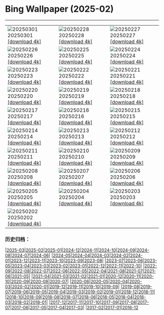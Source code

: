 # Bing Wallpaper (2025-02)
**************

<table><tr><td><img src="https://www.bing.com/th?id=OHR.MaligneLakeJasper_FR-FR2308232847_1920x1080.jpg" alt="20250301"> 20250301 <a href="https://www.bing.com/th?id=OHR.MaligneLakeJasper_FR-FR2308232847_UHD.jpg">[download 4k]</a></td><td><img src="https://www.bing.com/th?id=OHR.BhutanMonastery_FR-FR1020195060_1920x1080.jpg" alt="20250228"> 20250228 <a href="https://www.bing.com/th?id=OHR.BhutanMonastery_FR-FR1020195060_UHD.jpg">[download 4k]</a></td><td><img src="https://www.bing.com/th?id=OHR.PolarCub_FR-FR0353812683_1920x1080.jpg" alt="20250227"> 20250227 <a href="https://www.bing.com/th?id=OHR.PolarCub_FR-FR0353812683_UHD.jpg">[download 4k]</a></td></tr><tr><td><img src="https://www.bing.com/th?id=OHR.ArgyllStalker_FR-FR0089551685_1920x1080.jpg" alt="20250226"> 20250226 <a href="https://www.bing.com/th?id=OHR.ArgyllStalker_FR-FR0089551685_UHD.jpg">[download 4k]</a></td><td><img src="https://www.bing.com/th?id=OHR.MillauBridge_FR-FR5934709762_1920x1080.jpg" alt="20250225"> 20250225 <a href="https://www.bing.com/th?id=OHR.MillauBridge_FR-FR5934709762_UHD.jpg">[download 4k]</a></td><td><img src="https://www.bing.com/th?id=OHR.GiantCuttlefish_FR-FR8590035625_1920x1080.jpg" alt="20250224"> 20250224 <a href="https://www.bing.com/th?id=OHR.GiantCuttlefish_FR-FR8590035625_UHD.jpg">[download 4k]</a></td></tr><tr><td><img src="https://www.bing.com/th?id=OHR.MtFujiSunrise_FR-FR3629705815_1920x1080.jpg" alt="20250223"> 20250223 <a href="https://www.bing.com/th?id=OHR.MtFujiSunrise_FR-FR3629705815_UHD.jpg">[download 4k]</a></td><td><img src="https://www.bing.com/th?id=OHR.ChampakaSarasi_FR-FR2567169417_1920x1080.jpg" alt="20250222"> 20250222 <a href="https://www.bing.com/th?id=OHR.ChampakaSarasi_FR-FR2567169417_UHD.jpg">[download 4k]</a></td><td><img src="https://www.bing.com/th?id=OHR.MentonFestival_FR-FR5996828688_1920x1080.jpg" alt="20250221"> 20250221 <a href="https://www.bing.com/th?id=OHR.MentonFestival_FR-FR5996828688_UHD.jpg">[download 4k]</a></td></tr><tr><td><img src="https://www.bing.com/th?id=OHR.BlueNorway_FR-FR6545553571_1920x1080.jpg" alt="20250220"> 20250220 <a href="https://www.bing.com/th?id=OHR.BlueNorway_FR-FR6545553571_UHD.jpg">[download 4k]</a></td><td><img src="https://www.bing.com/th?id=OHR.IceHoleOtter_FR-FR7480810536_1920x1080.jpg" alt="20250219"> 20250219 <a href="https://www.bing.com/th?id=OHR.IceHoleOtter_FR-FR7480810536_UHD.jpg">[download 4k]</a></td><td><img src="https://www.bing.com/th?id=OHR.BlueBelize_FR-FR7135169329_1920x1080.jpg" alt="20250218"> 20250218 <a href="https://www.bing.com/th?id=OHR.BlueBelize_FR-FR7135169329_UHD.jpg">[download 4k]</a></td></tr><tr><td><img src="https://www.bing.com/th?id=OHR.Misotsuchi2025_FR-FR1372228903_1920x1080.jpg" alt="20250217"> 20250217 <a href="https://www.bing.com/th?id=OHR.Misotsuchi2025_FR-FR1372228903_UHD.jpg">[download 4k]</a></td><td><img src="https://www.bing.com/th?id=OHR.HumpbackMother_FR-FR6742238424_1920x1080.jpg" alt="20250216"> 20250216 <a href="https://www.bing.com/th?id=OHR.HumpbackMother_FR-FR6742238424_UHD.jpg">[download 4k]</a></td><td><img src="https://www.bing.com/th?id=OHR.CarnivalNice_FR-FR8752947591_1920x1080.jpg" alt="20250215"> 20250215 <a href="https://www.bing.com/th?id=OHR.CarnivalNice_FR-FR8752947591_UHD.jpg">[download 4k]</a></td></tr><tr><td><img src="https://www.bing.com/th?id=OHR.PenguinLove_FR-FR7793534409_1920x1080.jpg" alt="20250214"> 20250214 <a href="https://www.bing.com/th?id=OHR.PenguinLove_FR-FR7793534409_UHD.jpg">[download 4k]</a></td><td><img src="https://www.bing.com/th?id=OHR.LakeTyrrell_FR-FR7385244492_1920x1080.jpg" alt="20250213"> 20250213 <a href="https://www.bing.com/th?id=OHR.LakeTyrrell_FR-FR7385244492_UHD.jpg">[download 4k]</a></td><td><img src="https://www.bing.com/th?id=OHR.GalapagosIguana_FR-FR7185960680_1920x1080.jpg" alt="20250212"> 20250212 <a href="https://www.bing.com/th?id=OHR.GalapagosIguana_FR-FR7185960680_UHD.jpg">[download 4k]</a></td></tr><tr><td><img src="https://www.bing.com/th?id=OHR.YungangGrottoes_FR-FR6982379876_1920x1080.jpg" alt="20250211"> 20250211 <a href="https://www.bing.com/th?id=OHR.YungangGrottoes_FR-FR6982379876_UHD.jpg">[download 4k]</a></td><td><img src="https://www.bing.com/th?id=OHR.UmbrellaDay_FR-FR6755683409_1920x1080.jpg" alt="20250210"> 20250210 <a href="https://www.bing.com/th?id=OHR.UmbrellaDay_FR-FR6755683409_UHD.jpg">[download 4k]</a></td><td><img src="https://www.bing.com/th?id=OHR.AlstromPoint_FR-FR6504478404_1920x1080.jpg" alt="20250209"> 20250209 <a href="https://www.bing.com/th?id=OHR.AlstromPoint_FR-FR6504478404_UHD.jpg">[download 4k]</a></td></tr><tr><td><img src="https://www.bing.com/th?id=OHR.SnowySvaneti_FR-FR5675454162_1920x1080.jpg" alt="20250208"> 20250208 <a href="https://www.bing.com/th?id=OHR.SnowySvaneti_FR-FR5675454162_UHD.jpg">[download 4k]</a></td><td><img src="https://www.bing.com/th?id=OHR.LouvreRainyDay_FR-FR9439129374_1920x1080.jpg" alt="20250207"> 20250207 <a href="https://www.bing.com/th?id=OHR.LouvreRainyDay_FR-FR9439129374_UHD.jpg">[download 4k]</a></td><td><img src="https://www.bing.com/th?id=OHR.WhararikiBeach_FR-FR6142596123_1920x1080.jpg" alt="20250206"> 20250206 <a href="https://www.bing.com/th?id=OHR.WhararikiBeach_FR-FR6142596123_UHD.jpg">[download 4k]</a></td></tr><tr><td><img src="https://www.bing.com/th?id=OHR.ScottishSheep_FR-FR6098426442_1920x1080.jpg" alt="20250205"> 20250205 <a href="https://www.bing.com/th?id=OHR.ScottishSheep_FR-FR6098426442_UHD.jpg">[download 4k]</a></td><td><img src="https://www.bing.com/th?id=OHR.GoldenBridge_FR-FR5137269465_1920x1080.jpg" alt="20250204"> 20250204 <a href="https://www.bing.com/th?id=OHR.GoldenBridge_FR-FR5137269465_UHD.jpg">[download 4k]</a></td><td><img src="https://www.bing.com/th?id=OHR.RibbleheadViaduct_FR-FR4663739053_1920x1080.jpg" alt="20250203"> 20250203 <a href="https://www.bing.com/th?id=OHR.RibbleheadViaduct_FR-FR4663739053_UHD.jpg">[download 4k]</a></td></tr><tr><td><img src="https://www.bing.com/th?id=OHR.AustriaMarmot_FR-FR4256858728_1920x1080.jpg" alt="20250202"> 20250202 <a href="https://www.bing.com/th?id=OHR.AustriaMarmot_FR-FR4256858728_UHD.jpg">[download 4k]</a></td><td></td><td></td></tr></table>

### 历史归档：

|[2025-03](/../2025-03/2025-03.md)|[2025-02](/2025-02.md)|[2025-01](/../2025-01/2025-01.md)|[2024-12](/../2024-12/2024-12.md)|[2024-11](/../2024-11/2024-11.md)|[2024-10](/../2024-10/2024-10.md)|[2024-09](/../2024-09/2024-09.md)|[2024-08](/../2024-08/2024-08.md)|[2024-07](/../2024-07/2024-07.md)|[2024-06](/../2024-06/2024-06.md)|
|[2024-05](/../2024-05/2024-05.md)|[2024-04](/../2024-04/2024-04.md)|[2024-03](/../2024-03/2024-03.md)|[2024-02](/../2024-02/2024-02.md)|[2024-01](/../2024-01/2024-01.md)|[2023-12](/../2023-12/2023-12.md)|[2023-11](/../2023-11/2023-11.md)|[2023-10](/../2023-10/2023-10.md)|[2023-09](/../2023-09/2023-09.md)|[2023-08](/../2023-08/2023-08.md)|
|[2023-07](/../2023-07/2023-07.md)|[2023-06](/../2023-06/2023-06.md)|[2023-05](/../2023-05/2023-05.md)|[2023-04](/../2023-04/2023-04.md)|[2023-03](/../2023-03/2023-03.md)|[2023-02](/../2023-02/2023-02.md)|[2023-01](/../2023-01/2023-01.md)|[2022-12](/../2022-12/2022-12.md)|[2022-11](/../2022-11/2022-11.md)|[2022-10](/../2022-10/2022-10.md)|
|[2022-09](/../2022-09/2022-09.md)|[2022-08](/../2022-08/2022-08.md)|[2022-07](/../2022-07/2022-07.md)|[2022-06](/../2022-06/2022-06.md)|[2022-05](/../2022-05/2022-05.md)|[2022-04](/../2022-04/2022-04.md)|[2021-08](/../2021-08/2021-08.md)|[2021-07](/../2021-07/2021-07.md)|[2021-06](/../2021-06/2021-06.md)|[2021-05](/../2021-05/2021-05.md)|
|[2021-04](/../2021-04/2021-04.md)|[2021-03](/../2021-03/2021-03.md)|[2021-02](/../2021-02/2021-02.md)|[2021-01](/../2021-01/2021-01.md)|[2020-12](/../2020-12/2020-12.md)|[2020-11](/../2020-11/2020-11.md)|[2020-10](/../2020-10/2020-10.md)|[2020-09](/../2020-09/2020-09.md)|[2020-08](/../2020-08/2020-08.md)|[2020-07](/../2020-07/2020-07.md)|
|[2020-06](/../2020-06/2020-06.md)|[2020-05](/../2020-05/2020-05.md)|[2020-04](/../2020-04/2020-04.md)|[2020-03](/../2020-03/2020-03.md)|[2020-02](/../2020-02/2020-02.md)|[2020-01](/../2020-01/2020-01.md)|[2019-12](/../2019-12/2019-12.md)|[2019-11](/../2019-11/2019-11.md)|[2019-10](/../2019-10/2019-10.md)|[2019-09](/../2019-09/2019-09.md)|
|[2019-08](/../2019-08/2019-08.md)|[2019-07](/../2019-07/2019-07.md)|[2019-06](/../2019-06/2019-06.md)|[2019-05](/../2019-05/2019-05.md)|[2019-04](/../2019-04/2019-04.md)|[2019-03](/../2019-03/2019-03.md)|[2019-02](/../2019-02/2019-02.md)|[2019-01](/../2019-01/2019-01.md)|[2018-12](/../2018-12/2018-12.md)|[2018-11](/../2018-11/2018-11.md)|
|[2018-10](/../2018-10/2018-10.md)|[2018-09](/../2018-09/2018-09.md)|[2018-08](/../2018-08/2018-08.md)|[2018-07](/../2018-07/2018-07.md)|[2018-06](/../2018-06/2018-06.md)|[2018-05](/../2018-05/2018-05.md)|[2018-04](/../2018-04/2018-04.md)|[2018-03](/../2018-03/2018-03.md)|[2018-02](/../2018-02/2018-02.md)|[2018-01](/../2018-01/2018-01.md)|
|[2017-12](/../2017-12/2017-12.md)|[2017-11](/../2017-11/2017-11.md)|[2017-10](/../2017-10/2017-10.md)|[2017-09](/../2017-09/2017-09.md)|[2017-08](/../2017-08/2017-08.md)|[2017-07](/../2017-07/2017-07.md)|[2017-06](/../2017-06/2017-06.md)|[2017-05](/../2017-05/2017-05.md)|[2017-04](/../2017-04/2017-04.md)|[2017-03](/../2017-03/2017-03.md)|
|[2017-02](/../2017-02/2017-02.md)|[2017-01](/../2017-01/2017-01.md)|[2016-12](/../2016-12/2016-12.md)